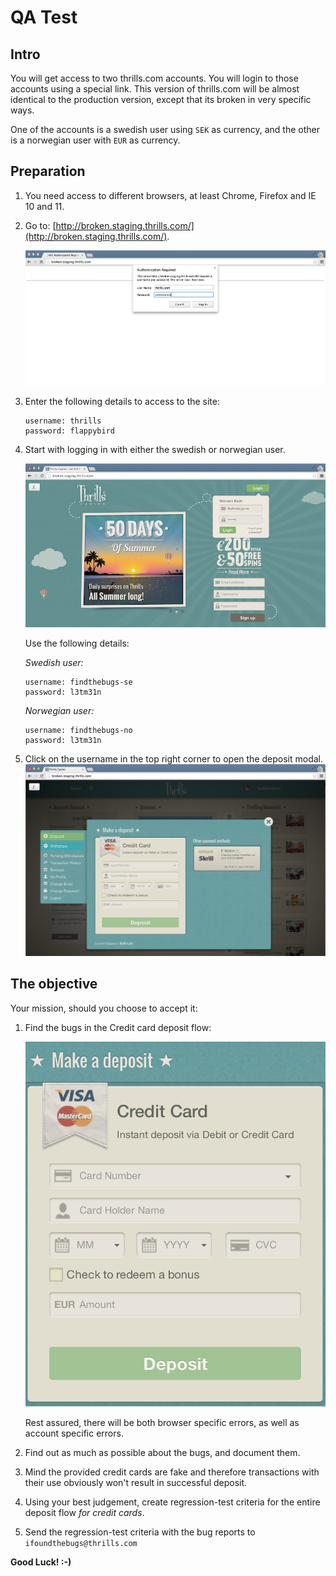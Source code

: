 # QA Test

## Intro
You will get access to two thrills.com accounts.
You will login to those accounts using a special link. This version of thrills.com will be almost identical to the production version, except that its broken in very specific ways.

One of the accounts is a swedish user using `SEK` as currency, and the other is a norwegian user with `EUR` as currency.

## Preparation

1. You need access to different browsers, at least Chrome, Firefox and IE 10 and 11.

2. Go to: [http://broken.staging.thrills.com/](http://broken.staging.thrills.com/).

    ![.htaccess](images/qa-htaccess.png)

3. Enter the following details to  access to the site:

    ```
    username: thrills
    password: flappybird
    ```

4. Start with logging in with either the swedish or norwegian user.

    ![login](images/qa-login.png)

    Use the following details:

    *Swedish user:*
    ```
    username: findthebugs-se
    password: l3tm31n
    ```

    *Norwegian user:*

    ```
    username: findthebugs-no
    password: l3tm31n
    ```

5. Click on the username in the top right corner to open the deposit modal.
    ![modal](images/qa-deposit-modal.png)


## The objective

Your mission, should you choose to accept it:

1. Find the bugs in the Credit card deposit flow:

    ![modal](images/qa-deposit-window.png)

    Rest assured, there will be both browser specific errors, as well as account specific errors.

2. Find out as much as possible about the bugs, and document them.

3. Mind the provided credit cards are fake and therefore transactions with their use obviously won't result in successful deposit.

4. Using your best judgement, create regression-test criteria for the entire deposit flow _for credit cards_.

5. Send the regression-test criteria with the bug reports to `ifoundthebugs@thrills.com`

**Good Luck! :-)**
